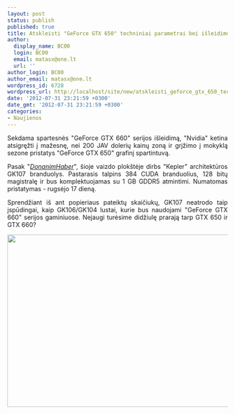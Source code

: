 ```yaml
---
layout: post
status: publish
published: true
title: Atskleisti "GeForce GTX 650" techniniai parametrai bei išleidimo data
author:
  display_name: BC00
  login: BC00
  email: matasx@one.lt
  url: ''
author_login: BC00
author_email: matasx@one.lt
wordpress_id: 6728
wordpress_url: http://localhost/site/new/atskleisti_geforce_gtx_650_techniniai_parametrai_bei_isleidimo_data/
date: '2012-07-31 23:21:59 +0300'
date_gmt: '2012-07-31 23:21:59 +0300'
categories:
- Naujienos
---
```

<p style="text-align: justify;">
	Sekdama spartesnės &quot;GeForce GTX 660&quot; serijos i&scaron;leidimą, &quot;Nvidia&quot; ketina atsigręžti į mažesnę, nei 200 JAV dolerių kainų zoną ir grįžimo į mokyklą sezone pristatys &quot;GeForce GTX 650&quot; grafinį spartintuvą.</p>
<p style="text-align: justify;">
	Pasak &quot;<a href="http://www.donanimhaber.com/ekran-karti/haberleri/GeForce-GTX-650nin-teknik-ozellikleri-ve-cikis-tarihi.htm"><em>DonanimHaber</em></a>&quot;, &scaron;ioje vaizdo plok&scaron;tėje dirbs &quot;Kepler&quot; architektūros GK107 branduolys. Pastarasis talpins 384 CUDA branduolius, 128 bitų magistralę ir bus komplektuojamas su 1 GB GDDR5 atmintimi. Numatomas pristatymas - rugsėjo 17 dieną.</p>
<p style="text-align: justify;">
	Sprendžiant i&scaron; ant popieriaus pateiktų skaičiukų, GK107 neatrodo taip įspūdingai, kaip GK106/GK104 lustai, kurie bus naudojami &quot;GeForce GTX 660&quot; serijos gaminiuose. Nejaugi turėsime didžiulę prarają tarp GTX 650 ir GTX 660?</p>
<p>
	<img alt="" src="http://technews.lt/userfiles/gtx560(2).jpg" style="width: 520px; height: 394px;" /></p>
